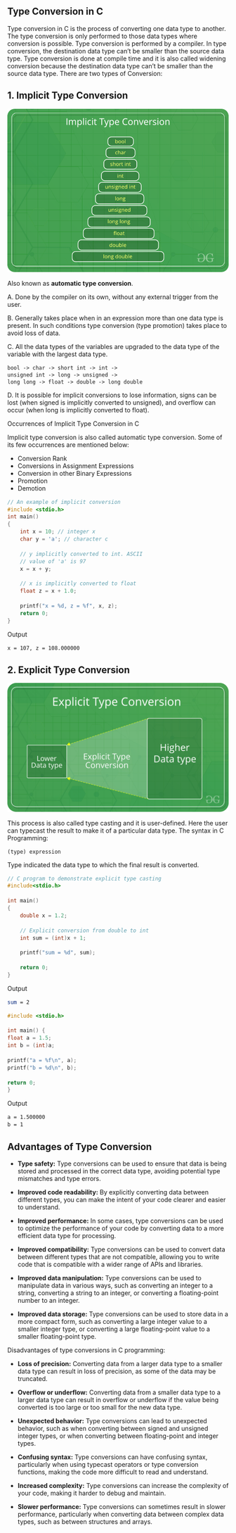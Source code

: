 ## Type Conversion in C

Type conversion in C is the process of converting one data type to another. The type conversion is only performed to those data types where conversion is possible. Type conversion is performed by a compiler. In type conversion, the destination data type can’t be smaller than the source data type. Type conversion is done at compile time and it is also called widening conversion because the destination data type can’t be smaller than the source data type. There are two types of Conversion:

## 1. Implicit Type Conversion

![Implicit Type Conversion in C](./images/Implicit-Type-Conversion-in-c.png "a title")

Also known as **automatic type conversion**.

A. Done by the compiler on its own, without any external trigger from the user.

B. Generally takes place when in an expression more than one data type is present. In such conditions type conversion (type promotion) takes place to avoid loss of data.

C. All the data types of the variables are upgraded to the data type of the variable with the largest data type.

```
bool -> char -> short int -> int -> 
unsigned int -> long -> unsigned -> 
long long -> float -> double -> long double
```

D. It is possible for implicit conversions to lose information, signs can be lost (when signed is implicitly converted to unsigned), and overflow can occur (when long is implicitly converted to float).

Occurrences of Implicit Type Conversion in C

Implicit type conversion is also called automatic type conversion. Some of its few occurrences are mentioned below:
- Conversion Rank
- Conversions in Assignment Expressions
- Conversion in other Binary Expressions
- Promotion
- Demotion

```c
// An example of implicit conversion
#include <stdio.h>
int main()
{
    int x = 10; // integer x
    char y = 'a'; // character c
 
    // y implicitly converted to int. ASCII
    // value of 'a' is 97
    x = x + y;
 
    // x is implicitly converted to float
    float z = x + 1.0;
 
    printf("x = %d, z = %f", x, z);
    return 0;
}
```

Output
```bash
x = 107, z = 108.000000
```

## 2. Explicit Type Conversion

![Explicit Type Conversion in C](./images/Explicit-Type-Conversion.png "a title")

This process is also called type casting and it is user-defined. Here the user can typecast the result to make it of a particular data type. The syntax in C Programming:

```
(type) expression
```
Type indicated the data type to which the final result is converted. 

```c
// C program to demonstrate explicit type casting
#include<stdio.h>

int main()
{
	double x = 1.2;

	// Explicit conversion from double to int
	int sum = (int)x + 1;

	printf("sum = %d", sum);

	return 0;
}
```

Output
```bash
sum = 2
```

```c
#include <stdio.h>

int main() {
float a = 1.5;
int b = (int)a;

printf("a = %f\n", a);
printf("b = %d\n", b);

return 0;
}
```

Output
```bash
a = 1.500000
b = 1
```

## Advantages of Type Conversion

- **Type safety:** Type conversions can be used to ensure that data is being stored and processed in the correct data type, avoiding potential type mismatches and type errors.

- **Improved code readability:** By explicitly converting data between different types, you can make the intent of your code clearer and easier to understand.

- **Improved performance:** In some cases, type conversions can be used to optimize the performance of your code by converting data to a more efficient data type for processing.

- **Improved compatibility:** Type conversions can be used to convert data between different types that are not compatible, allowing you to write code that is compatible with a wider range of APIs and libraries.

- **Improved data manipulation:** Type conversions can be used to manipulate data in various ways, such as converting an integer to a string, converting a string to an integer, or converting a floating-point number to an integer.

- **Improved data storage:** Type conversions can be used to store data in a more compact form, such as converting a large integer value to a smaller integer type, or converting a large floating-point value to a smaller floating-point type.

Disadvantages of type conversions in C programming:

- **Loss of precision:** Converting data from a larger data type to a smaller data type can result in loss of precision, as some of the data may be truncated.

- **Overflow or underflow:** Converting data from a smaller data type to a larger data type can result in overflow or underflow if the value being converted is too large or too small for the new data type.

- **Unexpected behavior:** Type conversions can lead to unexpected behavior, such as when converting between signed and unsigned integer types, or when converting between floating-point and integer types.

- **Confusing syntax:** Type conversions can have confusing syntax, particularly when using typecast operators or type conversion functions, making the code more difficult to read and understand.

- **Increased complexity:** Type conversions can increase the complexity of your code, making it harder to debug and maintain.

- **Slower performance:** Type conversions can sometimes result in slower performance, particularly when converting data between complex data types, such as between structures and arrays.